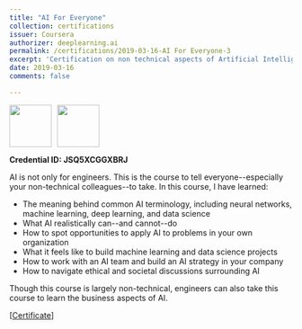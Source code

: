 ```yaml
---
title: "AI For Everyone"
collection: certifications
issuer: Coursera
authorizer: deeplearning.ai
permalink: /certifications/2019-03-16-AI For Everyone-3
excerpt: 'Certification on non technical aspects of Artificial Intelligence, the meaning behind common AI terminology, including neural networks, machine learning, deep learning, and data science'
date: 2019-03-16
comments: false

---
```

<img src="https://mrifkikurniawan.github.io/images/coursera.jpg" width="75" height="75" /><img src="https://mrifkikurniawan.github.io/images/deep-learning-ai.jpg" width="75" height="75" hspace="10" />

**Credential ID: JSQ5XCGGXBRJ**

AI is not only for engineers. This is the course to tell everyone--especially your non-technical colleagues--to take.
In this course, I have learned:

- The meaning behind common AI terminology, including neural networks, machine learning, deep learning, and data science
- What AI realistically can--and cannot--do
- How to spot opportunities to apply AI to problems in your own organization
- What it feels like to build machine learning and data science projects
- How to work with an AI team and build an AI strategy in your company
- How to navigate ethical and societal discussions surrounding AI

Though this course is largely non-technical, engineers can also take this course to learn the business aspects of AI.


[[Certificate](https://www.coursera.org/account/accomplishments/verify/JSQ5XCGGXBRJ)]
